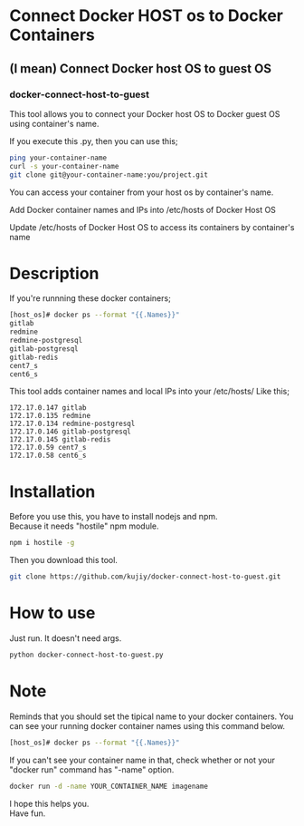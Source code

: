 
# Connect Docker HOST os to Docker Containers  
## (I mean) Connect Docker host OS to guest OS  
### docker-connect-host-to-guest

This tool allows you to connect your Docker host OS to Docker guest OS using container's name.  

If you execute this .py, then you can use this;
````bash
ping your-container-name
curl -s your-container-name
git clone git@your-container-name:you/project.git
````
You can access your container from your host os by container's name.

Add Docker container names and IPs into /etc/hosts of Docker Host OS

Update /etc/hosts of Docker Host OS to access its containers by container's name  
  
# Description  
  
If you're runnning these docker containers;  
  
````bash  
[host_os]# docker ps --format "{{.Names}}"  
gitlab  
redmine  
redmine-postgresql  
gitlab-postgresql  
gitlab-redis  
cent7_s  
cent6_s  
````  
  
This tool adds container names and local IPs into your /etc/hosts/ Like this;  
  
````hosts  
172.17.0.147 gitlab  
172.17.0.135 redmine  
172.17.0.134 redmine-postgresql  
172.17.0.146 gitlab-postgresql  
172.17.0.145 gitlab-redis  
172.17.0.59 cent7_s  
172.17.0.58 cent6_s  
````  
  
# Installation  
  
Before you use this, you have to install nodejs and npm.  
Because it needs "hostile" npm module.  
  
````bash  
npm i hostile -g  
````  
  
Then you download this tool.  
````bash  
git clone https://github.com/kujiy/docker-connect-host-to-guest.git  
````  
  
# How to use  
Just run. It doesn't need args.  
  
````bash  
python docker-connect-host-to-guest.py  
````  

# Note
Reminds that you should set the tipical name to your docker containers.
You can see your running docker container names using this command below.

````bash  
[host_os]# docker ps --format "{{.Names}}"  
````

If you can't see your container name in that, check whether or not your "docker run" command has "-name" option.
````bash
docker run -d -name YOUR_CONTAINER_NAME imagename
````

I hope this helps you.  
Have fun.  
  
  
  
